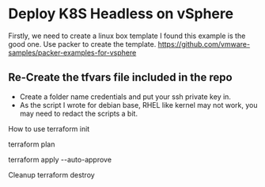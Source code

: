 # Deploy K8S Headless on vSphere
Firstly, we need to create a linux box template
I found this example is the good one. 
Use packer to create the template.
https://github.com/vmware-samples/packer-examples-for-vsphere

## Re-Create the tfvars file included in the repo
- Create a folder name credentials and put your ssh private key in.
- As the script I wrote for debian base, RHEL like kernel may not work, you may need to redact the scripts a bit.

How to use
terraform init

terraform plan

terraform apply --auto-approve


Cleanup
terraform destroy
